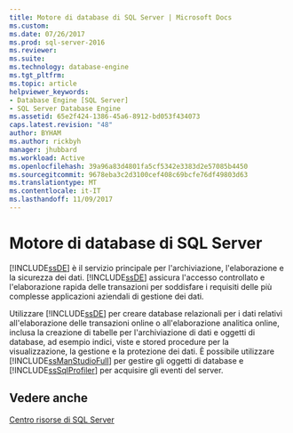 ```yaml
---
title: Motore di database di SQL Server | Microsoft Docs
ms.custom: 
ms.date: 07/26/2017
ms.prod: sql-server-2016
ms.reviewer: 
ms.suite: 
ms.technology: database-engine
ms.tgt_pltfrm: 
ms.topic: article
helpviewer_keywords:
- Database Engine [SQL Server]
- SQL Server Database Engine
ms.assetid: 65e2f424-1386-45a6-8912-bd053f434073
caps.latest.revision: "48"
author: BYHAM
ms.author: rickbyh
manager: jhubbard
ms.workload: Active
ms.openlocfilehash: 39a96a83d4801fa5cf5342e3383d2e57085b4450
ms.sourcegitcommit: 9678eba3c2d3100cef408c69bcfe76df49803d63
ms.translationtype: MT
ms.contentlocale: it-IT
ms.lasthandoff: 11/09/2017
---
```

# <a name="sql-server-database-engine"></a>Motore di database di SQL Server
  [!INCLUDE[ssDE](../includes/ssde-md.md)] è il servizio principale per l'archiviazione, l'elaborazione e la sicurezza dei dati. [!INCLUDE[ssDE](../includes/ssde-md.md)] assicura l'accesso controllato e l'elaborazione rapida delle transazioni per soddisfare i requisiti delle più complesse applicazioni aziendali di gestione dei dati.  
  
 Utilizzare [!INCLUDE[ssDE](../includes/ssde-md.md)] per creare database relazionali per i dati relativi all'elaborazione delle transazioni online o all'elaborazione analitica online, inclusa la creazione di tabelle per l'archiviazione di dati e oggetti di database, ad esempio indici, viste e stored procedure per la visualizzazione, la gestione e la protezione dei dati. È possibile utilizzare [!INCLUDE[ssManStudioFull](../includes/ssmanstudiofull-md.md)] per gestire gli oggetti di database e [!INCLUDE[ssSqlProfiler](../includes/sssqlprofiler-md.md)] per acquisire gli eventi del server.  


## <a name="see-also"></a>Vedere anche  
 [Centro risorse di SQL Server](http://go.microsoft.com/fwlink/?LinkId=219676)  
  
  
